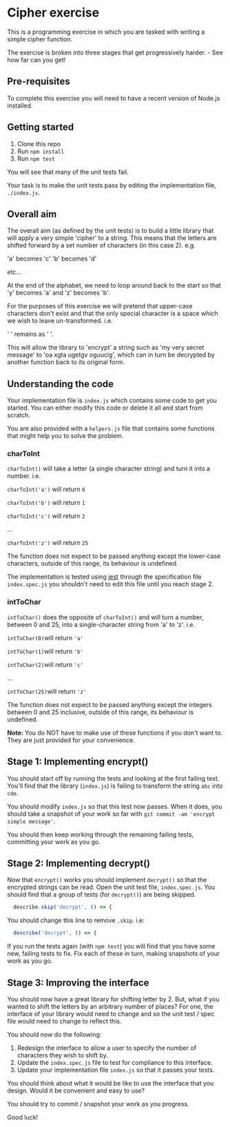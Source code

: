 Cipher exercise
===============

This is a programming exercise in which you are tasked with writing a simple
cipher function.

The exercise is broken into three stages that get progressively harder. - See
how far can you get!


Pre-requisites
--------------

To complete this exercise you will need to have a recent version of Node.js
installed.


Getting started
---------------

1. Clone this repo
2. Run `npm install`
3. Run `npm test`

You will see that many of the unit tests fail.

Your task is to make the unit tests pass by editing the implementation file,
`./index.js`.


Overall aim
-----------

The overall aim (as defined by the unit tests) is to build a little library that
will apply a very simple 'cipher' to a string. This means that the letters are
shifted forward by a set number of characters (in this case 2). e.g.

'a' becomes 'c'
'b' becomes 'd'

etc...

At the end of the alphabet, we need to loop around back to the start so that 'y'
becomes 'a' and 'z' becomes 'b'.

For the purposes of this exercise we will pretend that upper-case characters
don't exist and that the only special character is a space which we wish to
leave un-transformed. i.e.

' ' remains as ' '.

This will allow the library to 'encrypt' a string such as 'my very secret
message' to 'oa xgta ugetgv oguucig', which can in turn be decrypted by another
function back to its original form.


Understanding the code
----------------------

Your implementation file is `index.js` which contains some code to get you
started. You can either modify this code or delete it all and start from
scratch.

You are also provided with a `helpers.js` file that contains some functions that
might help you to solve the problem.


### charToInt

`charToInt()` will take a letter (a single character string) and turn it into a number. i.e.

`charToInt('a')` will return `0`

`charToInt('b')` will return `1`

`charToInt('c')` will return `2`

...

`charToInt('z')` will return `25`

The function does not expect to be passed anything except the lower-case
characters, outside of this range, its behaviour is undefined.

The implementation is tested using [jest] through the specification file
`index.spec.js` you shouldn't need to edit this file until you reach stage 2.


### intToChar

`intToChar()` does the opposite of `charToInt()` and will turn a number, between
0 and 25, into a single-character string from 'a' to 'z'. i.e.

`intToChar(0)`will return `'a'`

`intToChar(1)`will return `'b'`

`intToChar(2)`will return `'c'`

...

`intToChar(25)`will return `'z'`

The function does not expect to be passed anything except the integers between 0
and 25 inclusive, outside of this range, its behaviour is undefined.

**Note:** You do NOT have to make use of these functions if you don't want to.
They are just provided for your convenience.


Stage 1: Implementing encrypt()
-------------------------------

You should start off by running the tests and looking at the first failing test.
You'll find that the library (`index.js`) is failing to transform the string
`abc` into `cde`.

You should modify `index.js` so that this test now passes. When it does, you
should take a snapshot of your work so far with `git commit -am 'encrypt simple
message'`.

You should then keep working through the remaining failing tests, committing
your work as you go.


Stage 2: Implementing decrypt()
-------------------------------

Now that `encrypt()` works you should implement `decrypt()` so that the
encrypted strings can be read. Open the unit test file, `index.spec.js`. You
should find that a group of tests (for `decrypt()`) are being skipped.
```js
  describe.skip('decrypt', () => {
```

You should change this line to remove `.skip`. i.e:
```js
  describe('decrypt', () => {
```

If you run the tests again (with `npm test`) you will find that you have some
new, failing tests to fix. Fix each of these in turn, making snapshots of your
work as you go.


Stage 3: Improving the interface
--------------------------------

You should now have a great library for shifting letter by 2. But, what if you
wanted to shift the letters by an arbitrary number of places? For one, the
interface of your library would need to change and so the unit test / spec file
would need to change to reflect this.

You should now do the following:
1. Redesign the interface to allow a user to specify the number of characters
   they wish to shift by.
2. Update the `index.spec.js` file to test for compliance to this interface.
3. Update your implementation file `index.js` so that it passes your tests.

You should think about what it would be like to use the interface that you
design. Would it be convenient and easy to use?

You should try to commit / snapshot your work as you progress.

Good luck!


[jest]: https://jestjs.io/
